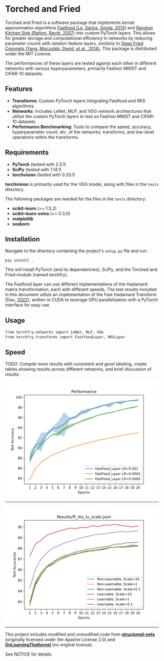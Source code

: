 <h1>
  Torched and Fried
</h1>

Torched and Fried is a software package that implements kernel approximation algorithms [Fastfood (Le, Sarlos, Smola, 2013)](https://arxiv.org/abs/1408.3060) and [Random Kitchen Sink (Rahimi, Recht, 2007)](https://dl.acm.org/doi/10.5555/2981562.2981710) into custom PyTorch layers. This allows for greater storage and computational efficiency in networks by reducing parameter counts with random feature layers, similarly to [Deep Fried Convnets (Yang, Moczulski, Demil, et al., 2014)](https://arxiv.org/abs/1412.7149). This package is distributed under the MIT License.

The performances of these layers are tested against each other in different networks with various hyperparameters, primarily Fashion MNIST and CIFAR-10 datasets.

<h2>Features</h2>

- **Transforms**: Custom PyTorch layers integrating Fastfood and RKS algorithms.
- **Networks**: Includes LeNet, MLP, and VGG network architectures that utilize the custom PyTorch layers to test on Fashion MNIST and CIFAR-10 datasets.
- **Performance Benchmarking**: Tools to compare the speed, accuracy, hyperparameter count, etc. of the networks, transforms, and low-level operations within the transforms.

<h2>Requirements</h2>

- **PyTorch** (tested with 2.5.1) 
- **SciPy** (tested with 1.14.1)
- **torchvision** (tested with 0.20.1)

**torchvision** is primarily used for the VGG model, along with files in the `tests` directory.

The following packages are needed for the files in the `tests` directory:
- **scikit-learn** (== 1.5.2)
- **scikit-learn-extra** (== 0.3.0)
- **matplotlib**
- **seaborn**

<h2>Installation</h2>

Navigate to the directory containing the project's `setup.py` file and run:
```
pip install .
```
This will install PyTorch (and its dependencies), SciPy, and the Torched and Fried module (named torchfry). 

The Fastfood layer can use different implementations of the Hadamard matrix transformation, each with different speeds. The test results included in this document utilize an implementation of the Fast Hadamard Transform (Dao, [2022](https://github.com/Dao-AILab/fast-hadamard-transform)), written in CUDA to leverage GPU parallelization with a PyTorch interface for easy use.

<h2>Usage</h2>

```
from torchfry.networks import LeNet, MLP, VGG
from torchfry.transforms import FastfoodLayer, RKSLayer
```

<h2>Speed</h2>

TODO: Compile more results with consistent and good labeling, create tables showing results across different networks, and brief discussion of results.

![](./tests/plots/ff_rks_l_lr.png)

---

![](./tests/plots/ff_rks_lu_scale.png)

---

This project includes modified and unmodified code from [**structured-nets**](https://github.com/HazyResearch/structured-nets) (originally licensed under the Apache License 2.0) and [**OnLearningTheKernel**](https://github.com/cs1160701/OnLearningTheKernel) (no original license).

See NOTICE for details.
